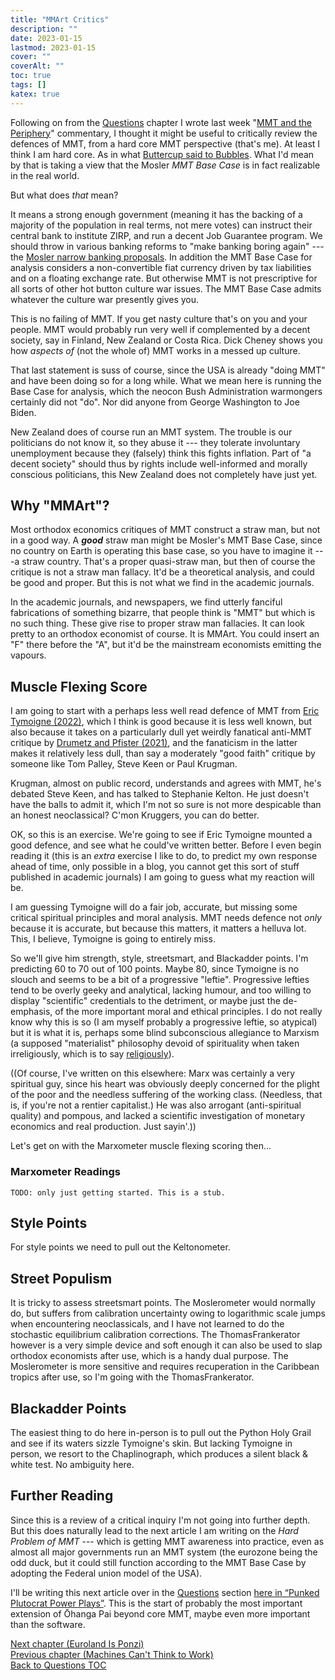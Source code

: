 ```yaml
---
title: "MMArt Critics"
description: ""
date: 2023-01-15
lastmod: 2023-01-15
cover: ""
coverAlt: ""
toc: true
tags: []
katex: true
---
```


Following on from the [Questions](/ohanga-pai/questions) chapter 
I wrote last week "[MMT and the Periphery](/ohanga-pai/questions/20_peripherynations)" commentary, 
I thought it might be useful to critically review the defences of MMT, from a hard 
core MMT perspective (that's me). At least I think I am hard core. 
As in what [Buttercup said to Bubbles](https://www.youtube.com/watch?v=_rBPiMHkgx8). 
What I'd mean by that is taking a view that the Mosler *MMT Base Case* is in fact 
realizable in the real world.

But what does *that* mean?

It means a strong enough government (meaning it has the backing of a majority of the 
population in real terms, not mere votes) can instruct their central bank to 
institute ZIRP, and run a decent Job Guarantee program. We should throw in various 
banking reforms to "make banking boring again" --- the [Mosler narrow banking proposals](https://moslereconomics.com/2009/09/16/proposals-for-the-banking-system-treasury-fed-and-fdic-draft/). In addition the MMT Base Case for analysis considers a non-convertible 
fiat currency driven by tax liabilities and on a floating exchange rate. 
But otherwise MMT is not prescriptive for all sorts of other hot button culture war 
issues. The MMT Base Case admits whatever the culture war presently gives you.

This is no failing of MMT. If you get nasty culture that's on you and your people.
MMT would probably run very well if complemented by a decent society, say in Finland, 
New Zealand or Costa Rica.  Dick Cheney shows you how *aspects of* (not the whole of) 
MMT works in a messed up culture.

That last statement is suss of course, since the USA is already "doing MMT" and have 
been doing so for a long while. What we mean here is running the Base Case for 
analysis, which the neocon Bush Administration warmongers certainly did not "do". Nor 
did anyone from George Washington to Joe Biden.

New Zealand does of course run an MMT system. The trouble is our politicians do not know 
it, so they abuse it --- they tolerate involuntary unemployment because they (falsely) 
think this fights inflation. Part of "a decent society" should thus by rights include 
well-informed and morally conscious politicians, this New Zealand does not completely 
have just yet.




## Why "MMArt"?

Most orthodox economics critiques of MMT construct a straw man, but not in a good way. 
A **_good_** straw man might be Mosler's MMT Base Case, since no country on Earth is 
operating this base case, so you have to imagine it ---a straw country. That's a 
proper quasi-straw man, but then of course the critique is not a straw man fallacy. 
It'd be a theoretical analysis, and could be good and proper. But this is not what we 
find in the academic journals.

In the academic journals, and newspapers, we find utterly fanciful fabrications of 
something bizarre, that people think is "MMT" but which is no such thing. These give 
rise to proper straw man fallacies. It can look pretty to an orthodox economist of 
course. It is MMArt. You could insert an "F" there before the "A", but it'd be the 
mainstream economists emitting the vapours.


## Muscle Flexing Score

I am going to start with a perhaps less well read defence of MMT from 
[Eric Tymoigne (2022)](https://doi.org/10.4337/ejeep.2022.0092), which I think is 
good because it is less well known, but also because it takes on a particularly dull 
yet weirdly fanatical anti-MMT critique by 
[Drumetz and Pfister (2021)](https://www.elgaronline.com/view/journals/ejeep/aop/article-10.4337-ejeep.2022.0092/article-10.4337-ejeep.2022.0092.xml#ref-021), and 
the fanaticism in the latter makes it relatively less dull, than say a moderately 
"good faith" critique by someone like Tom Palley, Steve Keen or Paul Krugman.

Krugman, almost on public record, understands and agrees with MMT, he's debated Steve 
Keen, and has talked to Stephanie Kelton. He just doesn't have the balls to admit it, 
which I'm not so sure is not more despicable than an honest neoclassical? C'mon 
Kruggers, you can do better.

OK, so this is an exercise. We're going to see if Eric Tymoigne mounted a good 
defence, and see what he could've written better. Before I even begin reading it 
(this is an *extra* exercise I like to do, to predict my own response ahead of time, 
only possible in a blog, you cannot get this sort of stuff published in academic 
journals) I am going to guess what my reaction will be.

I am guessing Tymoigne will do a fair job, accurate, but missing some critical 
spiritual principles and moral analysis. MMT needs defence not *only* because it is 
accurate, but because this matters, it matters a helluva lot. This, I believe, 
Tymoigne is going to entirely miss.

So we'll give him strength, style, streetsmart, and Blackadder points. 
I'm predicting 60 to 70 out of 100 points. Maybe 80, since Tymoigne is no slouch and 
seems to be a bit of a progressive "leftie". Progressive lefties tend to be overly 
geeky and analytical, lacking humour, and too willing to display "scientific" 
credentials to the detriment, or maybe just the de-emphasis, of the more important 
moral and ethical principles. I do not really know why this is so (I am myself 
probably a progressive leftie, so atypical) but it is what it is, perhaps some blind 
subconscious allegiance to Marxism (a supposed "materialist" philosophy devoid of 
spirituality when taken irreligiously, which is to say 
[religiously](http://www.catb.org/~esr/jargon/html/R/religious-issues.html)).

((Of course, I've written on this elsewhere: Marx was certainly a very spiritual guy, 
since his heart was obviously deeply concerned for the plight of the poor and the 
needless suffering of the working class. (Needless, that is, if you're not a rentier 
capitalist.)  He was also arrogant (anti-spiritual quality) and pompous, and lacked 
a scientific investigation of monetary economics and real production. Just sayin'.))

Let's get on with the Marxometer muscle flexing scoring then...

### Marxometer Readings



```
TODO: only just getting started. This is a stub.
```



## Style Points

For style points we need to pull out the Keltonometer.



## Street Populism 

It is tricky to assess streetsmart points. The Moslerometer would normally do, but 
suffers from calibration uncertainty owing to logarithmic scale jumps when encountering 
neoclassicals, and I have not learned to do the stochastic equilibrium calibration 
corrections. The ThomasFrankerator however is a very simple device and soft enough it 
can also be used to slap orthodox economists after use, which is a handy dual purpose. 
The Moslerometer is more sensitive and requires recuperation in the Caribbean tropics 
after use, so I'm going with the ThomasFrankerator.



## Blackadder Points

The easiest thing to do here in-person is to pull out the Python Holy Grail and see 
if its waters sizzle Tymoigne's skin. But lacking Tymoigne in person, we resort to the
Chaplinograph, which produces a silent black & white test. No ambiguity here.



## Further Reading

Since this is a review of a critical inquiry I'm not going into further depth. But 
this does naturally lead to the next article I am writing on the *Hard Problem of 
MMT* --- which is getting MMT awareness into practice, even as almost all major 
governments run an MMT system (the eurozone being the odd duck, but it could still 
function according to the MMT Base Case by adopting the Federal union model of the 
USA).

I'll be writing this next article over in the [Questions](/ohanga-pai/questions) section [here in “Punked Plutocrat Power Plays”](/ohanga-pai/questions/21_powerplays). This is 
the start of probably the most important extension of Ōhanga Pai beyond core MMT, maybe 
even more important than the software.



[Next chapter (Euroland Is Ponzi)](../19_europonzi)  
[Previous chapter (Machines Can\'t Think to Work)](../17_machinescandothework)  
[Back to Questions TOC](../)
